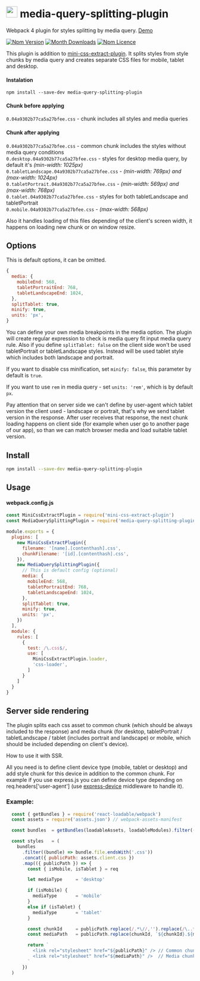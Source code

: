 # <img src="./images/logo.png" height="30" /> media-query-splitting-plugin
Webpack 4 plugin for styles splitting by media query.
[Demo](https://mediaquerysplittingdemo.firebaseapp.com/)

[![Npm Version](https://badge.fury.io/js/media-query-splitting-plugin.svg)](https://www.npmjs.com/package/media-query-splitting-plugin)
[![Month Downloads](https://img.shields.io/npm/dm/media-query-splitting-plugin.svg)](http://npm-stat.com/charts.html?package=media-query-splitting-plugin)
[![Npm Licence](https://img.shields.io/npm/l/media-query-splitting-plugin.svg)](https://www.npmjs.com/package/media-query-splitting-plugin)

This plugin is addition to [mini-css-extract-plugin](https://github.com/webpack-contrib/mini-css-extract-plugin). It splits styles from style chunks by media query and creates separate CSS files for mobile, tablet and desktop.

#### Instalation
`npm install --save-dev media-query-splitting-plugin`

#### Chunk before applying
`0.04a9302b77ca5a27bfee.css` - chunk includes all styles and media queries

#### Chunk after applying
`0.04a9302b77ca5a27bfee.css` - common chunk includes the styles without media query conditions<br/>
`0.desktop.04a9302b77ca5a27bfee.css` - styles for desktop media query, by default it's *(min-width: 1025px)*<br/>
`0.tabletLandscape.04a9302b77ca5a27bfee.css` - *(min-width: 769px) and (max-width: 1024px)*<br/>
`0.tabletPortrait.04a9302b77ca5a27bfee.css` - *(min-width: 569px) and (max-width: 768px)*<br/>
`0.tablet.04a9302b77ca5a27bfee.css` - styles for both tabletLandscape and tabletPortrait<br/>
`0.mobile.04a9302b77ca5a27bfee.css` - *(max-width: 568px)*<br/>


Also it handles loading of this files depending of the client's screen width, it happens on loading new chunk or on window resize. 



## Options
This is default options, it can be omitted.

```js
{
  media: {
    mobileEnd: 568,
    tabletPortraitEnd: 768,
    tabletLandscapeEnd: 1024,
  },
  splitTablet: true,
  minify: true,
  units: 'px',
}
```
You can define your own media breakpoints in the media option. The plugin will create regular expression to check is media query fit input media query rule.
Also if you define `splitTablet: false` on the client side won't be used tabletPortrait or tabletLandscape styles. Instead will be used tablet style which includes both landscape and portrait.

If you want to disable css minification, set `minify: false`, this parameter by default is `true`.

If you want to use `rem` in media query - set `units: 'rem'`, which is by default `px`.

Pay attention that on server side we can't define by user-agent which tablet version the client used - landscape or portrait, that's why we send tablet version in the response. After user receives that response, the next chunk loading happens on client side (for example when user go to another page of our app), so than we can match browser media and load suitable tablet version.




## Install

```bash
npm install --save-dev media-query-splitting-plugin
```


## Usage

#### webpack.config.js
```js
const MiniCssExtractPlugin = require('mini-css-extract-plugin')
const MediaQuerySplittingPlugin = require('media-query-splitting-plugin')

module.exports = {
  plugins: [
    new MiniCssExtractPlugin({
      filename: '[name].[contenthash].css',
      chunkFilename: '[id].[contenthash].css',
    }),
    new MediaQuerySplittingPlugin({
      // This is default config (optional)
      media: {
        mobileEnd: 568,
        tabletPortraitEnd: 768,
        tabletLandscapeEnd: 1024,
      },
      splitTablet: true,
      minify: true,
      units: 'px',
    })
  ],
  module: {
    rules: [
      {
        test: /\.css$/,
        use: [
          MiniCssExtractPlugin.loader,
          'css-loader',
        ]
      }
    ]
  }
}
```

## Server side rendering
The plugin splits each css asset to common chunk (which should be always included to the response) and media chunk (for desktop, tabletPortrait / tabletLandscape / tablet (includes portrait and landscape) or mobile, which should be included depending on client's device).

How to use it with SSR.

All you need is to define client device type (mobile, tablet or desktop) and add style chunk for this device in addition to  the common chunk. For example if you use express.js you can define device type depending on req.headers\['user-agent'\] (use [express-device](https://github.com/rguerreiro/express-device) middleware to handle it).

### Example:
```js
  const { getBundles } = require('react-loadable/webpack')
  const assets = require('assets.json') // webpack-assets-manifest

  const bundles  = getBundles(loadableAssets, loadableModules).filter(({ file }) => !/map$/.test(file))

  const styles   = (
    bundles
      .filter((bundle) => bundle.file.endsWith('.css'))
      .concat({ publicPath: assets.client.css })
      .map(({ publicPath }) => {
        const { isMobile, isTablet } = req

        let mediaType     = 'desktop'

        if (isMobile) {
          mediaType       = 'mobile'
        }
        else if (isTablet) {
          mediaType       = 'tablet'
        }

        const chunkId     = publicPath.replace(/.*\//,'').replace(/\..*/, '')
        const mediaPath   = publicPath.replace(chunkId, `${chunkId}.${mediaType}`)

        return `
          <link rel="stylesheet" href="${publicPath}" /> // Common chunk (0.04a9302b77ca5a27bfee.css)
          <link rel="stylesheet" href="${mediaPath}" />  // Media chunk  (0.${mediaType}.04a9302b77ca5a27bfee.css)
        `
      })
  )

```
